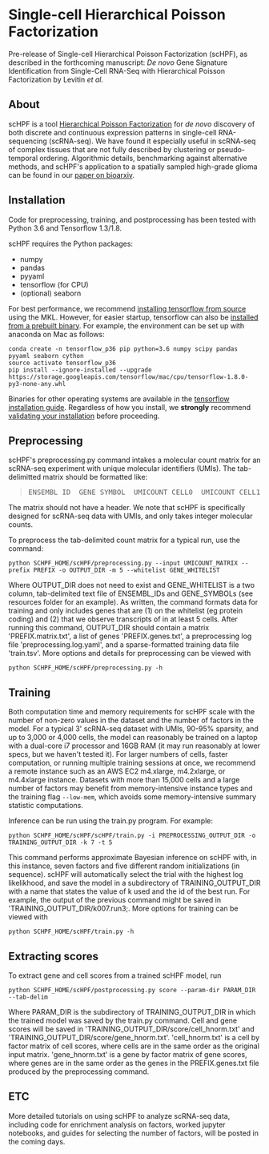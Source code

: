 # Single-cell Hierarchical Poisson Factorization

Pre-release of Single-cell Hierarchical Poisson Factorization (scHPF), as described in the forthcoming manuscript: *De novo* Gene Signature Identification from Single-Cell RNA-Seq with Hierarchical Poisson Factorization by Levitin *et al.*

## About
scHPF is a tool [Hierarchical Poisson Factorization](http://www.cs.columbia.edu/~blei/papers/GopalanHofmanBlei2015.pdf) for _de novo_ discovery of both discrete and continuous expression patterns in single-cell RNA\-sequencing (scRNA-seq). We have found it especially useful in scRNA-seq of complex tissues that are not fully described by clustering or pseudo-temporal ordering. Algorithmic details, benchmarking against alternative methods, and scHPF's application to a spatially sampled high-grade glioma can be found in our [paper on bioarxiv](link).

## Installation
Code for preprocessing, training, and postprocessing has been tested with Python 3.6 and Tensorflow 1.3/1.8.

scHPF requires the Python packages:
- numpy
- pandas
- pyyaml
- tensorflow (for CPU)
- (optional) seaborn

For best performance, we recommend [installing tensorflow from source](https://www.tensorflow.org/install/install_source) using the MKL.  However, for easier startup, tensorflow can also be [installed from a prebuilt binary](https://www.tensorflow.org/install/). For example, the environment can be set up with anaconda on Mac as follows:
```
conda create -n tensorflow_p36 pip python=3.6 numpy scipy pandas pyyaml seaborn cython
source activate tensorflow_p36
pip install --ignore-installed --upgrade https://storage.googleapis.com/tensorflow/mac/cpu/tensorflow-1.8.0-py3-none-any.whl
```
Binaries for other operating systems are available in the [tensorflow installation guide](https://www.tensorflow.org/install/).  Regardless of how you install, we **strongly** recommend [validating your installation](https://www.tensorflow.org/install/install_linux#run_a_short_tensorflow_program) before proceeding.

## Preprocessing
scHPF's preprocessing.py command intakes a molecular count matrix for an scRNA-seq experiment with unique molecular identifiers (UMIs).  The tab-delimitted matrix should be formatted like:
> <pre>ENSEMBL_ID  GENE_SYMBOL  UMICOUNT_CELL0  UMICOUNT_CELL1 ... </pre>

The matrix should not have a header. We note that scHPF is specifically designed for scRNA-seq data with UMIs, and only takes integer molecular counts.

To preprocess the tab-delimited count matrix for a typical run, use the command:
```
python SCHPF_HOME/scHPF/preprocessing.py --input UMICOUNT_MATRIX --prefix PREFIX -o OUTPUT_DIR -m 5 --whitelist GENE_WHITELIST
```

Where OUTPUT\_DIR does not need to exist and GENE\_WHITELIST is a two column, tab-delimited text file of ENSEMBL\_IDs and GENE\_SYMBOLs (see resources folder for an example).  As written, the command formats data for training and only includes genes that are (1) on the whitelist (eg protein coding) and (2) that we observe transcripts of in at least 5 cells.  After running this command, OUTPUT\_DIR should contain a matrix 'PREFIX.matrix.txt', a list of genes 'PREFIX.genes.txt', a preprocessing log file 'preprocessing.log.yaml', and a sparse-formatted training data file 'train.tsv'. More options and details for preprocessing can be viewed with 
```
python SCHPF_HOME/scHPF/preprocessing.py -h
```

## Training
Both computation time and memory requirements for scHPF scale with the number of non-zero values in the dataset and the number of factors in the model.  For a typical 3' scRNA-seq dataset with UMIs, 90-95% sparsity, and up to 3,000 or 4,000 cells, the model can reasonably be trained on a laptop with a dual-core i7 processor and 16GB RAM (it may run reasonably at lower specs, but we haven't tested it).  For larger numbers of cells, faster computation, or running multiple training sessions at once, we recommend a remote instance such as an AWS EC2 m4.xlarge, m4.2xlarge, or m4.4xlarge instance.  Datasets with more than 15,000 cells and a large number of factors may benefit from memory-intensive instance types and the training flag `--low-mem`, which avoids some memory-intensive summary statistic computations. 

Inference can be run using the train.py program.  For example:
```
python SCHPF_HOME/scHPF/scHPF/train.py -i PREPROCESSING_OUTPUT_DIR -o TRAINING_OUTPUT_DIR -k 7 -t 5
```
This command performs approximate Bayesian inference on scHPF with, in this instance, seven factors and five different random initializations (in sequence). scHPF will automatically select the trial with the highest log likelikhood, and save the model in a subdirectory of TRAINING\_OUTPUT\_DIR with a name that states the value of k used and the id of the best run.  For example, the output of the previous command might be saved in 'TRAINING\_OUTPUT\_DIR/k007.run3;. More options for training can be viewed with
```
python SCHPF_HOME/scHPF/train.py -h
```

## Extracting scores
To extract gene and cell scores from a trained scHPF model, run
```
python SCHPF_HOME/scHPF/postprocessing.py score --param-dir PARAM_DIR --tab-delim
```
Where PARAM\_DIR is the subdirectory of TRAINING\_OUTPUT\_DIR in which the trained model was saved by the train.py command.  Cell and gene scores will be saved in 'TRAINING\_OUTPUT\_DIR/score/cell\_hnorm.txt' and 'TRAINING\_OUTPUT\_DIR/score/gene\_hnorm.txt'. 'cell\_hnorm.txt' is a cell by factor matrix of cell scores, where cells are in the same order as the original input matrix. 'gene\_hnorm.txt' is a gene by factor matrix of gene scores, where genes are in the same order as the genes in the PREFIX.genes.txt file produced by the preprocessing command.

## ETC
More detailed tutorials on using scHPF to analyze scRNA-seq data, including code for enrichment analysis on factors, worked jupyter notebooks, and guides for selecting the number of factors, will be posted in the coming days. 

